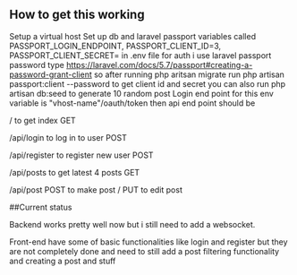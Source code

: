 ## How to get this working

Setup a virtual host
Set up db and laravel passport variables called
PASSPORT_LOGIN_ENDPOINT,
PASSPORT_CLIENT_ID=3,
PASSPORT_CLIENT_SECRET=
in .env file
for auth i use laravel passport password type https://laravel.com/docs/5.7/passport#creating-a-password-grant-client
so after running php aritsan migrate run php artisan passport:client --password to get client id and secret you can also run php artisan db:seed to generate 10 random post
Login end point for this env variable is "vhost-name"/oauth/token
then api end point should be

/ to get index GET

/api/login to log in to user POST

/api/register to register new user POST

/api/posts to get latest 4 posts GET

/api/post POST to make post / PUT to edit post

##Current status

Backend works pretty well now but i still need to add a websocket.

Front-end have some of basic functionalities like login and register but they are not completely done and need to still add a post filtering functionality and creating a post and stuff
